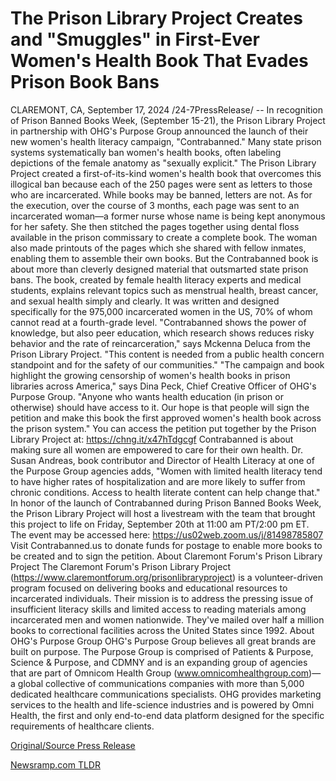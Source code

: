 # The Prison Library Project Creates and "Smuggles" in First-Ever Women's Health Book That Evades Prison Book Bans

CLAREMONT, CA, September 17, 2024 /24-7PressRelease/ -- In recognition of Prison Banned Books Week, (September 15-21), the Prison Library Project in partnership with OHG's Purpose Group announced the launch of their new women's health literacy campaign, "Contrabanned."  Many state prison systems systematically ban women's health books, often labeling depictions of the female anatomy as "sexually explicit." The Prison Library Project created a first-of-its-kind women's health book that overcomes this illogical ban because each of the 250 pages were sent as letters to those who are incarcerated. While books may be banned, letters are not.  As for the execution, over the course of 3 months, each page was sent to an incarcerated woman—a former nurse whose name is being kept anonymous for her safety. She then stitched the pages together using dental floss available in the prison commissary to create a complete book. The woman also made printouts of the pages which she shared with fellow inmates, enabling them to assemble their own books.  But the Contrabanned book is about more than cleverly designed material that outsmarted state prison bans. The book, created by female health literacy experts and medical students, explains relevant topics such as menstrual health, breast cancer, and sexual health simply and clearly. It was written and designed specifically for the 975,000 incarcerated women in the US, 70% of whom cannot read at a fourth-grade level.   "Contrabanned shows the power of knowledge, but also peer education, which research shows reduces risky behavior and the rate of reincarceration," says Mckenna Deluca from the Prison Library Project. "This content is needed from a public health concern standpoint and for the safety of our communities."   "The campaign and book highlight the growing censorship of women's health books in prison libraries across America," says Dina Peck, Chief Creative Officer of OHG's Purpose Group. "Anyone who wants health education (in prison or otherwise) should have access to it. Our hope is that people will sign the petition and make this book the first approved women's health book across the prison system." You can access the petition put together by the Prison Library Project at: https://chng.it/x47hTdgcgf   Contrabanned is about making sure all women are empowered to care for their own health. Dr. Susan Andreas, book contributor and Director of Health Literacy at one of the Purpose Group agencies adds, "Women with limited health literacy tend to have higher rates of hospitalization and are more likely to suffer from chronic conditions. Access to health literate content can help change that."  In honor of the launch of Contrabanned during Prison Banned Books Week, the Prison Library Project will host a livestream with the team that brought this project to life on Friday, September 20th at 11:00 am PT/2:00 pm ET.  The event may be accessed here: https://us02web.zoom.us/j/81498785807 Visit Contrabanned.us to donate funds for postage to enable more books to be created and to sign the petition.  About Claremont Forum's Prison Library Project The Claremont Forum's Prison Library Project (https://www.claremontforum.org/prisonlibraryproject) is a volunteer-driven program focused on delivering books and educational resources to incarcerated individuals. Their mission is to address the pressing issue of insufficient literacy skills and limited access to reading materials among incarcerated men and women nationwide. They've mailed over half a million books to correctional facilities across the United States since 1992.   About OHG's Purpose Group  OHG's Purpose Group believes all great brands are built on purpose. The Purpose Group is comprised of Patients & Purpose, Science & Purpose, and CDMNY and is an expanding group of agencies that are part of Omnicom Health Group (www.omnicomhealthgroup.com)—a global collective of communications companies with more than 5,000 dedicated healthcare communications specialists. OHG provides marketing services to the health and life-science industries and is powered by Omni Health, the first and only end-to-end data platform designed for the specific requirements of healthcare clients. 

[Original/Source Press Release](https://www.24-7pressrelease.com/press-release/514371/the-prison-library-project-creates-and-smuggles-in-first-ever-womens-health-book-that-evades-prison-book-bans) 

[Newsramp.com TLDR](https://newsramp.com/None) 